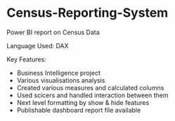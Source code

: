 # Census-Reporting-System
Power BI report on Census Data

Language Used: DAX

Key Features:
 - Business Intelligence project
 - Various visualisations analysis
 - Created various measures and calculated columns
 - Used scicers and handled interaction between them
 - Next level formatting by show & hide features
 - Publishable dashboard report file available
